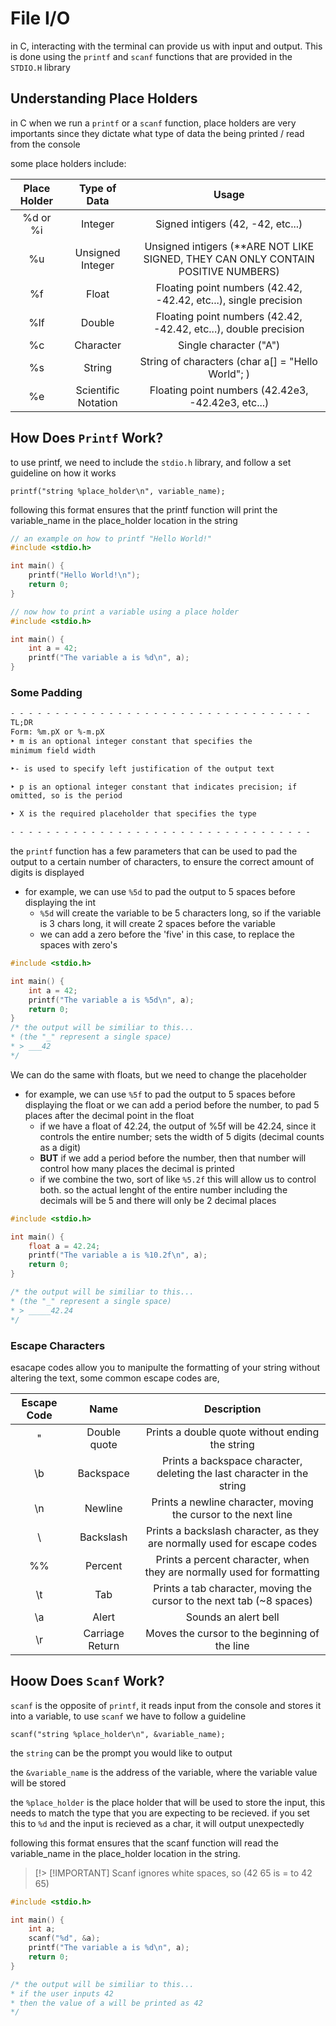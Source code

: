 # File I/O

in C, interacting with the terminal can provide us with input and output. This is done using the `printf` and `scanf` functions that are provided in the `STDIO.H` library

## Understanding Place Holders
in C when we run a `printf` or a `scanf` function, place holders are very importants since they dictate what type of data the being printed / read from the console

some place holders include:

| Place Holder | Type of Data | Usage |
| :---: | :---: | :---: |
| %d or %i | Integer | Signed intigers (42, -42, etc...) |
| %u | Unsigned Integer | Unsigned intigers (**ARE NOT LIKE SIGNED, THEY CAN ONLY CONTAIN POSITIVE NUMBERS) |
| %f | Float | Floating point numbers (42.42, -42.42, etc...), single precision |
| %lf | Double | Floating point numbers (42.42, -42.42, etc...), double precision |
| %c | Character | Single character ("A") |
| %s | String | String of characters (char a[] = "Hello World"; ) |
| %e | Scientific Notation | Floating point numbers (42.42e3, -42.42e3, etc...) |

## How Does `Printf` Work?

to use printf, we need to include the `stdio.h` library, and follow a set guideline on how it works

`printf("string %place_holder\n", variable_name);`

following this format ensures that the printf function will print the variable_name in the place_holder location in the string

```c
// an example on how to printf "Hello World!"
#include <stdio.h>

int main() {
    printf("Hello World!\n");
    return 0;
}

// now how to print a variable using a place holder
#include <stdio.h>

int main() {
    int a = 42;
    printf("The variable a is %d\n", a);
}
```

### Some **Padding** 

```txt
- - - - - - - - - - - - - - - - - - - - - - - - - - - - - - - - - - 
TL;DR
Form: %m.pX or %-m.pX
‣ m is an optional integer constant that specifies the
minimum field width

‣- is used to specify left justification of the output text

‣ p is an optional integer constant that indicates precision; if
omitted, so is the period

‣ X is the required placeholder that specifies the type

- - - - - - - - - - - - - - - - - - - - - - - - - - - - - - - - - - 
```
the `printf` function has a few parameters that can be used to pad the output to a certain number of characters, to ensure the correct amount of digits is displayed

- for example, we can use `%5d` to pad the output to 5 spaces before displaying the int
    - `%5d` will create the variable to be 5 characters long, so if the variable is 3 chars long, it will create 2 spaces before the variable
    - we can add a zero before the 'five' in this case, to replace the spaces with zero's


```c
#include <stdio.h>

int main() {
    int a = 42;
    printf("The variable a is %5d\n", a);
    return 0;
}
/* the output will be similiar to this...
* (the "_" represent a single space)
* > ___42
*/
```

We can do the same with floats, but we need to change the placeholder 

- for example, we can use `%5f` to pad the output to 5 spaces before displaying the float or we can add a period before the number, to pad 5 places after the decimal point in the float
    - if we have a float of 42.24, the output of %5f will be 42.24, since it controls the entire number; sets the width of 5 digits (decimal counts as a digit)
    - **BUT** if we add a period before the number, then that number will control how many places the decimal is printed
    - if we combine the two, sort of like `%5.2f` this will allow us to control both. so the actual lenght of the entire number including the decimals will be 5 and there will only be 2 decimal places

```c
#include <stdio.h>

int main() {
    float a = 42.24;
    printf("The variable a is %10.2f\n", a);
    return 0;
}

/* the output will be similiar to this...
* (the "_" represent a single space)
* > _____42.24
*/
```

### Escape Characters

esacape codes allow you to manipulte the formatting of your string without altering the text, some common escape codes are,

| Escape Code | Name | Description  |
| :---: | :---: | :---: |
| \" | Double quote | Prints a double quote without ending the string |
| \b | Backspace | Prints a backspace character, deleting the last character in the string |
| \n | Newline | Prints a newline character, moving the cursor to the next line |
| \\ | Backslash | Prints a backslash character, as they are normally used for escape codes |
| %% | Percent | Prints a percent character, when they are normally used for formatting |
| \t | Tab | Prints a tab character, moving the cursor to the next tab (~8 spaces) |
| \a | Alert | Sounds an alert bell |
| \r | Carriage Return | Moves the cursor to the beginning of the line |

## Hoow Does `Scanf` Work?

`scanf` is the opposite of `printf`, it reads input from the console and stores it into a variable, to use `scanf` we have to follow a guideline

`scanf("string %place_holder\n", &variable_name);`

the `string` can be the prompt you would like to output

the `&variable_name` is the address of the variable, where the variable value will be stored

the `%place_holder` is the place holder that will be used to store the input, this needs to match the type that you are expecting to be recieved. if you set this to `%d` and the input is recieved as a char, it will output unexpectedly

following this format ensures that the scanf function will read the variable_name in the place_holder location in the string.

> [!> [!IMPORTANT]
> Scanf ignores white spaces, so (42                         65 is = to 42 65)

```c
#include <stdio.h>

int main() {
    int a;
    scanf("%d", &a);
    printf("The variable a is %d\n", a);
    return 0;
}

/* the output will be similiar to this...
* if the user inputs 42
* then the value of a will be printed as 42
*/
```
